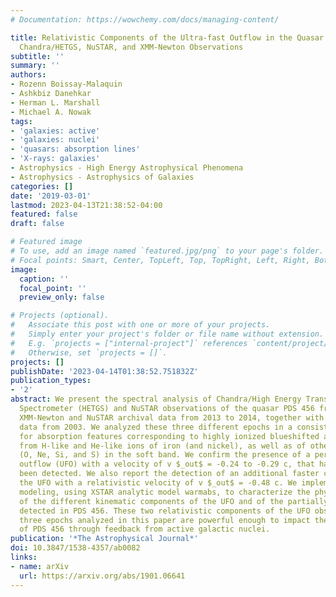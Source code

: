 ```yaml
---
# Documentation: https://wowchemy.com/docs/managing-content/

title: Relativistic Components of the Ultra-fast Outflow in the Quasar PDS 456 from
  Chandra/HETGS, NuSTAR, and XMM-Newton Observations
subtitle: ''
summary: ''
authors:
- Rozenn Boissay-Malaquin
- Ashkbiz Danehkar
- Herman L. Marshall
- Michael A. Nowak
tags:
- 'galaxies: active'
- 'galaxies: nuclei'
- 'quasars: absorption lines'
- 'X-rays: galaxies'
- Astrophysics - High Energy Astrophysical Phenomena
- Astrophysics - Astrophysics of Galaxies
categories: []
date: '2019-03-01'
lastmod: 2023-04-13T21:38:52-04:00
featured: false
draft: false

# Featured image
# To use, add an image named `featured.jpg/png` to your page's folder.
# Focal points: Smart, Center, TopLeft, Top, TopRight, Left, Right, BottomLeft, Bottom, BottomRight.
image:
  caption: ''
  focal_point: ''
  preview_only: false

# Projects (optional).
#   Associate this post with one or more of your projects.
#   Simply enter your project's folder or file name without extension.
#   E.g. `projects = ["internal-project"]` references `content/project/deep-learning/index.md`.
#   Otherwise, set `projects = []`.
projects: []
publishDate: '2023-04-14T01:38:52.751832Z'
publication_types:
- '2'
abstract: We present the spectral analysis of Chandra/High Energy Transmission Grating
  Spectrometer (HETGS) and NuSTAR observations of the quasar PDS 456 from 2015, and
  XMM-Newton and NuSTAR archival data from 2013 to 2014, together with Chandra/HETGS
  data from 2003. We analyzed these three different epochs in a consistent way, looking
  for absorption features corresponding to highly ionized blueshifted absorption lines
  from H-like and He-like ions of iron (and nickel), as well as of other elements
  (O, Ne, Si, and S) in the soft band. We confirm the presence of a persistent ultra-fast
  outflow (UFO) with a velocity of v $_out$ = -0.24 to -0.29 c, that has previously
  been detected. We also report the detection of an additional faster component of
  the UFO with a relativistic velocity of v $_out$ = -0.48 c. We implemented photoionization
  modeling, using XSTAR analytic model warmabs, to characterize the physical properties
  of the different kinematic components of the UFO and of the partially covering absorber
  detected in PDS 456. These two relativistic components of the UFO observed in the
  three epochs analyzed in this paper are powerful enough to impact the host galaxy
  of PDS 456 through feedback from active galactic nuclei.
publication: '*The Astrophysical Journal*'
doi: 10.3847/1538-4357/ab0082
links:
- name: arXiv
  url: https://arxiv.org/abs/1901.06641
---
```


